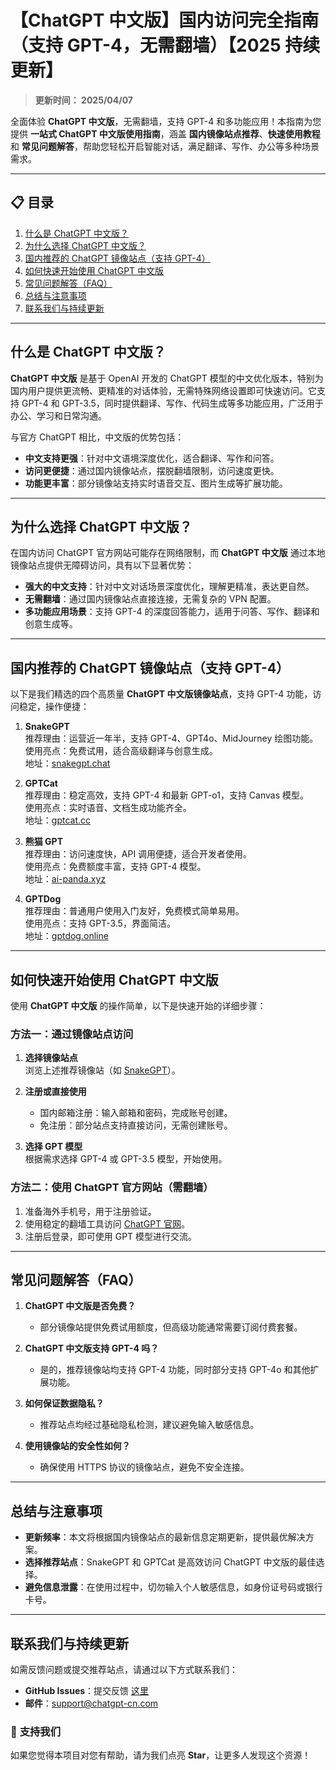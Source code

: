 # 【ChatGPT 中文版】国内访问完全指南（支持 GPT-4，无需翻墙）【2025 持续更新】

> **更新时间： 2025/04/07**   

全面体验 **ChatGPT 中文版**，无需翻墙，支持 GPT-4 和多功能应用！本指南为您提供 **一站式 ChatGPT 中文版使用指南**，涵盖 **国内镜像站点推荐**、**快速使用教程** 和 **常见问题解答**，帮助您轻松开启智能对话，满足翻译、写作、办公等多种场景需求。

---

## 📋 **目录**
1. [什么是 ChatGPT 中文版？](#什么是-chatgpt-中文版)
2. [为什么选择 ChatGPT 中文版？](#为什么选择-chatgpt-中文版)
3. [国内推荐的 ChatGPT 镜像站点（支持 GPT-4）](#国内推荐的-chatgpt-镜像站点支持-gpt-4)
4. [如何快速开始使用 ChatGPT 中文版](#如何快速开始使用-chatgpt-中文版)
5. [常见问题解答（FAQ）](#常见问题解答faq)
6. [总结与注意事项](#总结与注意事项)
7. [联系我们与持续更新](#联系我们与持续更新)

---

## 什么是 ChatGPT 中文版？

**ChatGPT 中文版** 是基于 OpenAI 开发的 ChatGPT 模型的中文优化版本，特别为国内用户提供更流畅、更精准的对话体验，无需特殊网络设置即可快速访问。它支持 GPT-4 和 GPT-3.5，同时提供翻译、写作、代码生成等多功能应用，广泛用于办公、学习和日常沟通。

与官方 ChatGPT 相比，中文版的优势包括：
- **中文支持更强**：针对中文语境深度优化，适合翻译、写作和问答。
- **访问更便捷**：通过国内镜像站点，摆脱翻墙限制，访问速度更快。
- **功能更丰富**：部分镜像站支持实时语音交互、图片生成等扩展功能。

---

## 为什么选择 ChatGPT 中文版？

在国内访问 ChatGPT 官方网站可能存在网络限制，而 **ChatGPT 中文版** 通过本地镜像站点提供无障碍访问，具有以下显著优势：

- **强大的中文支持**：针对中文对话场景深度优化，理解更精准，表达更自然。
- **无需翻墙**：通过国内镜像站点直接连接，无需复杂的 VPN 配置。
- **多功能应用场景**：支持 GPT-4 的深度回答能力，适用于问答、写作、翻译和创意生成等。

---

## 国内推荐的 ChatGPT 镜像站点（支持 GPT-4）

以下是我们精选的四个高质量 **ChatGPT 中文版镜像站点**，支持 GPT-4 功能，访问稳定，操作便捷：

1. **SnakeGPT**  
   推荐理由：运营近一年半，支持 GPT-4、GPT4o、MidJourney 绘图功能。  
   使用亮点：免费试用，适合高级翻译与创意生成。  
   地址：[snakegpt.chat](https://snakegpt.chat)

2. **GPTCat**  
   推荐理由：稳定高效，支持 GPT-4 和最新 GPT-o1，支持 Canvas 模型。  
   使用亮点：实时语音、文档生成功能齐全。  
   地址：[gptcat.cc](https://gptcat.cc)

3. **熊猫 GPT**  
   推荐理由：访问速度快，API 调用便捷，适合开发者使用。  
   使用亮点：免费额度丰富，支持 GPT-4 模型。  
   地址：[ai-panda.xyz](https://ai-panda.xyz/login?invite_code=34137c47)

4. **GPTDog**  
   推荐理由：普通用户使用入门友好，免费模式简单易用。  
   使用亮点：支持 GPT-3.5，界面简洁。  
   地址：[gptdog.online](https://gptdog.online)

---

## 如何快速开始使用 ChatGPT 中文版

使用 **ChatGPT 中文版** 的操作简单，以下是快速开始的详细步骤：

### **方法一：通过镜像站点访问**
1. **选择镜像站点**  
   浏览上述推荐镜像站（如 [SnakeGPT](https://snakegpt.chat)）。
   
2. **注册或直接使用**  
   - 国内邮箱注册：输入邮箱和密码，完成账号创建。  
   - 免注册：部分站点支持直接访问，无需创建账号。

3. **选择 GPT 模型**  
   根据需求选择 GPT-4 或 GPT-3.5 模型，开始使用。

### **方法二：使用 ChatGPT 官方网站（需翻墙）**
1. 准备海外手机号，用于注册验证。  
2. 使用稳定的翻墙工具访问 [ChatGPT 官网](https://chat.openai.com)。  
3. 注册后登录，即可使用 GPT 模型进行交流。

---

## 常见问题解答（FAQ）

1. **ChatGPT 中文版是否免费？**  
   - 部分镜像站提供免费试用额度，但高级功能通常需要订阅付费套餐。

2. **ChatGPT 中文版支持 GPT-4 吗？**  
   - 是的，推荐镜像站均支持 GPT-4 功能，同时部分支持 GPT-4o 和其他扩展功能。

3. **如何保证数据隐私？**  
   - 推荐站点均经过基础隐私检测，建议避免输入敏感信息。

4. **使用镜像站的安全性如何？**  
   - 确保使用 HTTPS 协议的镜像站点，避免不安全连接。

---

## 总结与注意事项

- **更新频率**：本文将根据国内镜像站点的最新信息定期更新，提供最优解决方案。  
- **选择推荐站点**：SnakeGPT 和 GPTCat 是高效访问 ChatGPT 中文版的最佳选择。  
- **避免信息泄露**：在使用过程中，切勿输入个人敏感信息，如身份证号码或银行卡号。

---

## 联系我们与持续更新

如需反馈问题或提交推荐站点，请通过以下方式联系我们：  
- **GitHub Issues**：提交反馈 [这里](https://github.com/your-repo/issues)  
- **邮件**：support@chatgpt-cn.com  

### 🌟 **支持我们**  
如果您觉得本项目对您有帮助，请为我们点亮 **Star**，让更多人发现这个资源！
                                                                           
                                             
   
                                                                                                     